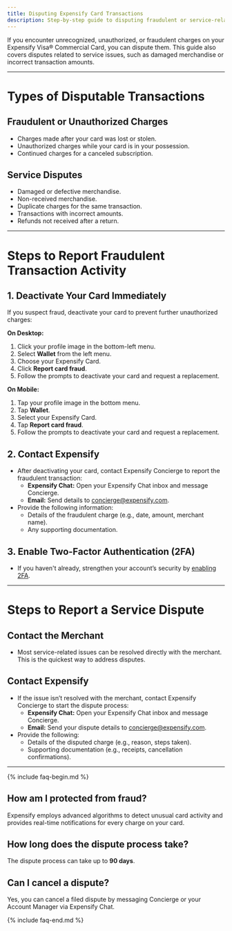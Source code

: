 ```yaml
---
title: Disputing Expensify Card Transactions
description: Step-by-step guide to disputing fraudulent or service-related charges on your Expensify Visa® Commercial Card
---
```

<div id="new-expensify" markdown="1">

If you encounter unrecognized, unauthorized, or fraudulent charges on your Expensify Visa® Commercial Card, you can dispute them. This guide also covers disputes related to service issues, such as damaged merchandise or incorrect transaction amounts.

---

# Types of Disputable Transactions

## Fraudulent or Unauthorized Charges
- Charges made after your card was lost or stolen.
- Unauthorized charges while your card is in your possession.
- Continued charges for a canceled subscription.

## Service Disputes
- Damaged or defective merchandise.
- Non-received merchandise.
- Duplicate charges for the same transaction.
- Transactions with incorrect amounts.
- Refunds not received after a return.

---

# Steps to Report Fraudulent Transaction Activity

## 1. Deactivate Your Card Immediately
If you suspect fraud, deactivate your card to prevent further unauthorized charges:

**On Desktop:**
1. Click your profile image in the bottom-left menu.
2. Select **Wallet** from the left menu.
3. Choose your Expensify Card.
4. Click **Report card fraud**.
5. Follow the prompts to deactivate your card and request a replacement.

**On Mobile:**
1. Tap your profile image in the bottom menu.
2. Tap **Wallet**.
3. Select your Expensify Card.
4. Tap **Report card fraud**.
5. Follow the prompts to deactivate your card and request a replacement.

## 2. Contact Expensify
   - After deactivating your card, contact Expensify Concierge to report the fraudulent transaction:
     - **Expensify Chat:** Open your Expensify Chat inbox and message Concierge.
     - **Email:** Send details to concierge@expensify.com.
   - Provide the following information:
     - Details of the fraudulent charge (e.g., date, amount, merchant name).
     - Any supporting documentation.

## 3. Enable Two-Factor Authentication (2FA)
   - If you haven't already, strengthen your account’s security by [enabling 2FA](https://help.expensify.com/articles/new-expensify/settings/Enable-Two-Factor-Authentication).

---

# Steps to Report a Service Dispute

## Contact the Merchant
   - Most service-related issues can be resolved directly with the merchant. This is the quickest way to address disputes.

## Contact Expensify
   - If the issue isn’t resolved with the merchant, contact Expensify Concierge to start the dispute process:
     - **Expensify Chat:** Open your Expensify Chat inbox and message Concierge.
     - **Email:** Send your dispute details to concierge@expensify.com.
   - Provide the following:
     - Details of the disputed charge (e.g., reason, steps taken).
     - Supporting documentation (e.g., receipts, cancellation confirmations).

---

{% include faq-begin.md %}

## How am I protected from fraud?
Expensify employs advanced algorithms to detect unusual card activity and provides real-time notifications for every charge on your card.

## How long does the dispute process take?
The dispute process can take up to **90 days**.

## Can I cancel a dispute?
Yes, you can cancel a filed dispute by messaging Concierge or your Account Manager via Expensify Chat. 

{% include faq-end.md %}

</div>
